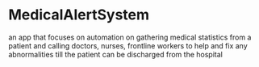 # MedicalAlertSystem
an app that focuses on automation on gathering medical statistics from a patient and calling doctors, nurses, frontline workers to help and fix any abnormalities till the patient can be discharged from the hospital
